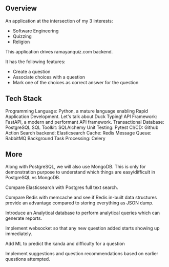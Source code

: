 ## Overview

An application at the intersection of my 3 interests:
- Software Engineering
- Quizzing
- Religion

This application drives ramayanquiz.com backend.

It has the following features:
- Create a question
- Associate choices with a question
- Mark one of the choices as correct answer for the question

## Tech Stack

Programming Language: Python, a mature language enabling Rapid Application Development. Let's talk about Duck Typing!
API Framework: FastAPI, a modern and performant API framework.
Transactional Database: PostgreSQL
SQL Toolkit: SQLAlchemy
Unit Testing: Pytest
CI/CD: Github Action
Search backend: Elasticsearch
Cache: Redis
Message Queue: RabbitMQ
Background Task Processing: Celery

## More
Along with PostgreSQL, we will also use MongoDB. This is only for demonstration purpose to understand which things are easy/difficult in PostgreSQL vs MongoDB.

Compare Elasticsearch with Postgres full text search.

Compare Redis with memcache and see if Redis in-built data structures provide an advantage compared to storing everything as JSON dump.

Introduce an Analytical database to perform analytical queries which can generate reports.

Implement websocket so that any new question added starts showing up immediately.

Add ML to predict the kanda and difficulty for a question

Implement suggestions and question recommendations based on earlier questions attempted.
